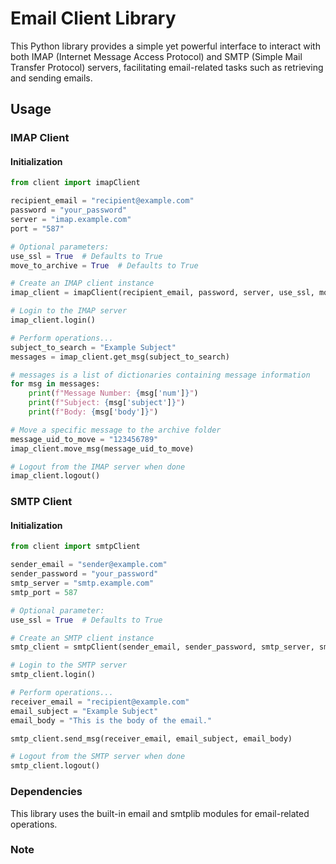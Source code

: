 # Email Client Library

This Python library provides a simple yet powerful interface to interact with both IMAP (Internet Message Access Protocol) and SMTP (Simple Mail Transfer Protocol) servers, facilitating email-related tasks such as retrieving and sending emails.

## Usage

### IMAP Client

#### Initialization

```python
from client import imapClient

recipient_email = "recipient@example.com"
password = "your_password"
server = "imap.example.com"
port = "587"

# Optional parameters:
use_ssl = True  # Defaults to True
move_to_archive = True  # Defaults to True

# Create an IMAP client instance
imap_client = imapClient(recipient_email, password, server, use_ssl, move_to_archive)

# Login to the IMAP server
imap_client.login()

# Perform operations...
subject_to_search = "Example Subject"
messages = imap_client.get_msg(subject_to_search)

# messages is a list of dictionaries containing message information
for msg in messages:
    print(f"Message Number: {msg['num']}")
    print(f"Subject: {msg['subject']}")
    print(f"Body: {msg['body']}")

# Move a specific message to the archive folder
message_uid_to_move = "123456789"
imap_client.move_msg(message_uid_to_move)

# Logout from the IMAP server when done
imap_client.logout()
```

### SMTP Client

#### Initialization

```python
from client import smtpClient

sender_email = "sender@example.com"
sender_password = "your_password"
smtp_server = "smtp.example.com"
smtp_port = 587

# Optional parameter:
use_ssl = True  # Defaults to True

# Create an SMTP client instance
smtp_client = smtpClient(sender_email, sender_password, smtp_server, smtp_port, use_ssl)

# Login to the SMTP server
smtp_client.login()

# Perform operations...
receiver_email = "recipient@example.com"
email_subject = "Example Subject"
email_body = "This is the body of the email."

smtp_client.send_msg(receiver_email, email_subject, email_body)

# Logout from the SMTP server when done
smtp_client.logout()
```

### Dependencies
This library uses the built-in email and smtplib modules for email-related operations.

### Note
